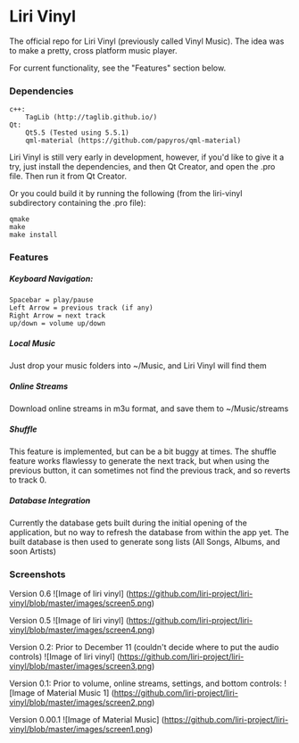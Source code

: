 # Liri Vinyl
The official repo for Liri Vinyl (previously called Vinyl Music).  The idea was to make a pretty, cross platform music player.

For current functionality, see the "Features" section below.


### Dependencies
	c++:
		TagLib (http://taglib.github.io/)
	Qt:
		Qt5.5 (Tested using 5.5.1)
		qml-material (https://github.com/papyros/qml-material)

Liri Vinyl is still very early in development, however, if you'd like to give it a try, just install the dependencies, and then Qt Creator, and open the .pro file.  Then run it from Qt Creator.

Or you could build it by running the following (from the liri-vinyl subdirectory containing the .pro file):

	qmake
	make
	make install


### Features
##### Keyboard Navigation:
	Spacebar = play/pause
	Left Arrow = previous track (if any)
	Right Arrow = next track
	up/down = volume up/down
	
##### Local Music
Just drop your music folders into ~/Music, and Liri Vinyl will find them
	
##### Online Streams
Download online streams in m3u format, and save them to ~/Music/streams

##### Shuffle
This feature is implemented, but can be a bit buggy at times.  The shuffle feature works flawlessy to generate the next track, but when using the previous button, it can sometimes not find the previous track, and so reverts to track 0.

##### Database Integration
Currently the database gets built during the initial opening of the application, but no way to refresh the database from within the app yet.  The built database is then used to generate song lists (All Songs, Albums, and soon Artists)


### Screenshots
Version 0.6
![Image of liri vinyl]
(https://github.com/liri-project/liri-vinyl/blob/master/images/screen5.png)

Version 0.5
![Image of liri vinyl]
(https://github.com/liri-project/liri-vinyl/blob/master/images/screen4.png)


Version 0.2: Prior to December 11 (couldn't decide where to put the audio controls)
![Image of liri vinyl]
(https://github.com/liri-project/liri-vinyl/blob/master/images/screen3.png)

Version 0.1: Prior to volume, online streams, settings, and bottom controls:
![Image of Material Music 1]
(https://github.com/liri-project/liri-vinyl/blob/master/images/screen2.png)

Version 0.00.1
![Image of Material Music]
(https://github.com/liri-project/liri-vinyl/blob/master/images/screen1.png)
